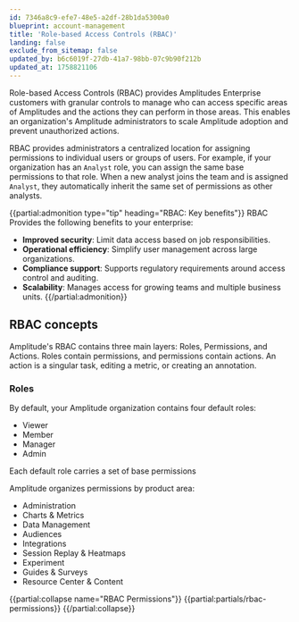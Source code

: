 ```yaml
---
id: 7346a8c9-efe7-48e5-a2df-28b1da5300a0
blueprint: account-management
title: 'Role-based Access Controls (RBAC)'
landing: false
exclude_from_sitemap: false
updated_by: b6c6019f-27db-41a7-98bb-07c9b90f212b
updated_at: 1758821106
---
```

Role-based Access Controls (RBAC) provides Amplitudes Enterprise customers with granular controls to manage who can access specific areas of Amplitudes and the actions they can perform in those areas. This enables an organization's Amplitude administrators to scale Amplitude adoption and prevent unauthorized actions.

RBAC provides administrators a centralized location for assigning permissions to individual users or groups of users. For example, if your organization has an `Analyst` role, you can assign the same base permissions to that role. When a new analyst joins the team and is assigned `Analyst`, they automatically inherit the same set of permissions as other analysts.

{{partial:admonition type="tip" heading="RBAC: Key benefits"}}
RBAC Provides the following benefits to your enterprise:

* **Improved security**: Limit data access based on job responsibilities.
* **Operational efficiency**: Simplify user management across large organizations.
* **Compliance support**: Supports regulatory requirements around access control and auditing.
* **Scalability**: Manages access for growing teams and multiple business units.
{{/partial:admonition}}

## RBAC concepts

Amplitude's RBAC contains three main layers: Roles, Permissions, and Actions. Roles contain permissions, and permissions contain actions. An action is a singular task, editing a metric, or creating an annotation.

### Roles

By default, your Amplitude organization contains four default roles:

* Viewer
* Member
* Manager
* Admin

Each default role carries a set of base permissions


Amplitude organizes permissions by product area:

* Administration
* Charts & Metrics
* Data Management
* Audiences
* Integrations
* Session Replay & Heatmaps
* Experiment
* Guides & Surveys
* Resource Center & Content

{{partial:collapse name="RBAC Permissions"}}
{{partial:partials/rbac-permissions}}
{{/partial:collapse}}